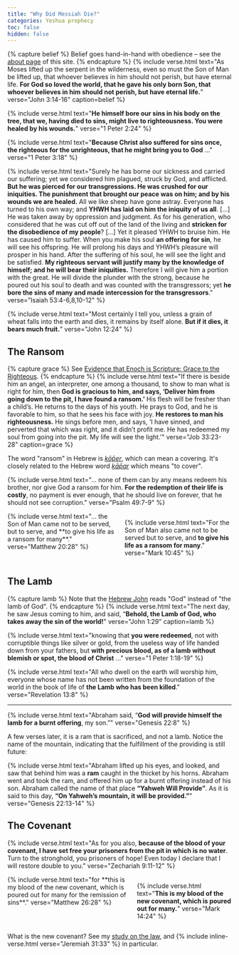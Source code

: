```yaml
---
title: "Why Did Messiah Die?"
categories: Yeshua prophecy
toc: false
hidden: false
---
```


{% capture belief %}
Belief goes hand-in-hand with obedience – see the <a href="/about">about page</a> of this site.
{% endcapture %}
{% include verse.html
text="As Moses lifted up the serpent in the wilderness, even so must the Son of Man be lifted up, that whoever believes in him should not perish, but have eternal life. **For God so loved the world, that he gave his only born Son, that whoever believes in him should not perish, but have eternal life.**"
verse="John 3:14-16"
caption=belief
%}

{% include verse.html
text="**He himself bore our sins in his body on the tree, that we, having died to sins, might live to righteousness. You were healed by his wounds.**"
verse="1 Peter 2:24"
%}

{% include verse.html
text="**Because Christ also suffered for sins once, the righteous for the unrighteous, that he might bring you to God** ..."
verse="1 Peter 3:18"
%}

{% include verse.html
text="Surely he has borne our sickness and carried our suffering; yet we considered him plagued, struck by God, and afflicted. **But he was pierced for our transgressions. He was crushed for our iniquities. The punishment that brought our peace was on him; and by his wounds we are healed.** All we like sheep have gone astray. Everyone has turned to his own way; and **YHWH has laid on him the iniquity of us all**. [...] He was taken away by oppression and judgment. As for his generation, who considered that he was cut off out of the land of the living and **stricken for the disobedience of my people**? [...] Yet it pleased YHWH to bruise him. He has caused him to suffer. When you make his soul **an offering for sin**, he will see his offspring. He will prolong his days and YHWH’s pleasure will prosper in his hand. After the suffering of his soul, he will see the light and be satisfied. **My righteous servant will justify many by the knowledge of himself; and he will bear their iniquities.** Therefore I will give him a portion with the great. He will divide the plunder with the strong, because he poured out his soul to death and was counted with the transgressors; yet **he bore the sins of many and made intercession for the transgressors**."
verse="Isaiah 53:4-6,8,10-12"
%}

{% include verse.html
text="Most certainly I tell you, unless a grain of wheat falls into the earth and dies, it remains by itself alone. **But if it dies, it bears much fruit.**"
verse="John 12:24"
%}

## The Ransom

{% capture grace %}
See <a href="http://localhost:4000/evidence-that-enoch-is-scripture/#grace-to-the-righteous">Evidence that Enoch is Scripture: Grace to the Righteous</a>.
{% endcapture %}
{% include verse.html
text="If there is beside him an angel, an interpreter, one among a thousand, to show to man what is right for him, then **God is gracious to him, and says, ‘Deliver him from going down to the pit, I have found a ransom.’** His flesh will be fresher than a child’s. He returns to the days of his youth. He prays to God, and he is favorable to him, so that he sees his face with joy. **He restores to man his righteousness.** He sings before men, and says, ‘I have sinned, and perverted that which was right, and it didn’t profit me. He has redeemed my soul from going into the pit. My life will see the light.’"
verse="Job 33:23-28"
caption=grace
%}

The word "ransom" in Hebrew is [*kōp̄er*](https://www.blueletterbible.org/lexicon/h3724/kjv/wlc/0-1/), which can mean a covering. It's closely related to the Hebrew word [*kāp̄ar*](https://www.blueletterbible.org/lexicon/h3722/kjv/wlc/0-1/) which means "to cover".

{% include verse.html
text="... none of them can by any means redeem his brother, nor give God a ransom for him. **For the redemption of their life is costly**, no payment is ever enough, that he should live on forever, that he should not see corruption."
verse="Psalm 49:7-9"
%}

<div class="columns">
{% include verse.html
text="... the Son of Man came not to be served, but to serve, and **to give his life as a ransom for many**."
verse="Matthew 20:28"
%}

{% include verse.html
text="For the Son of Man also came not to be served but to serve, and **to give his life as a ransom for many**."
verse="Mark 10:45"
%}
</div>

## The Lamb

{% capture lamb %}
Note that the <a href="https://www.hebrewgospels.com/_files/ugd/c68db9_a93ec196f4b144948b2632acae6fefab.pdf">Hebrew John</a> reads "God" instead of "the lamb of God".
{% endcapture %}
{% include verse.html
text="The next day, he saw Jesus coming to him, and said, “**Behold, the Lamb of God, who takes away the sin of the world!**"
verse="John 1:29"
caption=lamb
%}

{% include verse.html
text="knowing that **you were redeemed**, not with corruptible things like silver or gold, from the useless way of life handed down from your fathers, but **with precious blood, as of a lamb without blemish or spot, the blood of Christ** ..."
verse="1 Peter 1:18-19"
%}

{% include verse.html
text="All who dwell on the earth will worship him, everyone whose name has not been written from the foundation of the world in the book of life of **the Lamb who has been killed**."
verse="Revelation 13:8"
%}

---

{% include verse.html
text="Abraham said, “**God will provide himself the lamb for a burnt offering**, my son.”"
verse="Genesis 22:8"
%}

A few verses later, it is a ram that is sacrificed, and not a lamb. Notice the name of the mountain, indicating that the fulfillment of the providing is still future:

{% include verse.html
text="Abraham lifted up his eyes, and looked, and saw that behind him was a **ram** caught in the thicket by his horns. Abraham went and took the ram, and offered him up for a burnt offering instead of his son. Abraham called the name of that place **“Yahweh Will Provide”**. As it is said to this day, **“On Yahweh’s mountain, it will be provided.”**"
verse="Genesis 22:13-14"
%}

## The Covenant

{% include verse.html
text="As for you also, **because of the blood of your covenant, I have set free your prisoners from the pit in which is no water**. Turn to the stronghold, you prisoners of hope! Even today I declare that I will restore double to you."
verse="Zechariah 9:11-12"
%}

<div class="columns">
{% include verse.html
text="for **this is my blood of the new covenant, which is poured out for many for the remission of sins**."
verse="Matthew 26:28"
%}

{% include verse.html
text="**This is my blood of the new covenant, which is poured out for many.**"
verse="Mark 14:24"
%}
</div>

What is the new covenant? See my [study on the law](/the-law-remains), and {% include inline-verse.html verse="Jeremiah 31:33" %} in particular.
